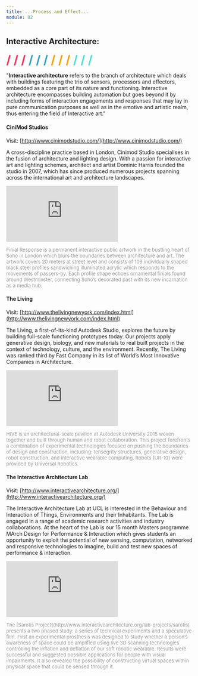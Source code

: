 ```yaml
---
title: ...Process and Effect...
module: 02
---
```


## Interactive Architecture:
<span style="color: #FC315A; font-size: xx-large; font-weight: bold">/ / / </span>
<span style="color: #33A3C1; font-size: xx-large; font-weight: bold">/ / / </span>
<span style="color: #F5A205; font-size: xx-large; font-weight: bold">/ / / </span>
<span style="color: #53DFD3; font-size: xx-large; font-weight: bold">/ / /</span>

"**Interactive architecture** refers to the branch of architecture which deals with buildings featuring the trio of sensors, processors and effectors, embedded as a core part of its nature and functioning. Interactive architecture encompasses building automation but goes beyond it by including forms of interaction engagements and responses that may lay in pure communication purposes as well as in the emotive and artistic realm, thus entering the field of Interactive art."

#### CiniMod Studios
Visit: [http://www.cinimodstudio.com/](http://www.cinimodstudio.com/)

A cross-discipline practice based in London, Cinimod Studio specialises in the fusion of architecture and lighting design. With a passion for interactive art and lighting schemes, architect and artist Dominic Harris founded the studio in 2007, which has since produced numerous projects spanning across the international art and architecture landscapes.

 <div class="embed-responsive embed-responsive-16by9"><iframe class="embed-responsive-item" src="https://player.vimeo.com/video/33297778?color=FC315A" frameborder="0" allowfullscreen></iframe></div>

<p style="font-size: small; color: #999">Finial Response is a permanent interactive public artwork in the bustling heart of Soho in London which blurs the boundaries between architecture and art. The artwork covers 20 meters at street level and consists of 109 individually shaped black steel profiles sandwiching illuminated acrylic which responds to the movements of passers-by. Each profile shape echoes ornamental finials found around Westminster, connecting Soho’s decorated past with its new incarnation as a media hub.</p>

#### The Living
Visit: [http://www.thelivingnewyork.com/index.html](http://www.thelivingnewyork.com/index.html)

The Living, a first-of-its-kind Autodesk Studio, explores the future by building full-scale functioning prototypes today. Our projects apply generative design, biology, and new materials to real built projects in the context of technology, culture, and the environment. Recently, The Living was ranked third by Fast Company in its list of World’s Most Innovative Companies in Architecture.

<div class="embed-responsive embed-responsive-16by9"><iframe class="embed-responsive-item" src="https://www.youtube.com/embed/59tILjjK1Oo" frameborder="0" allowfullscreen></iframe></div>

<p style="font-size: small; color: #999">HIVE is an architectural-scale pavilion at Autodesk University 2015 woven together and built through human and robot collaboration. This project forefronts a combination of experimental technologies focused on pushing the boundaries of design and construction, including: tensegrity structures, generative design, robot construction, and interactive wearable computing. Robots (UR-10) were provided by Universal Robotics.</p>

#### The Interactive Architecture Lab
Visit: [http://www.interactivearchitecture.org/](http://www.interactivearchitecture.org/)

The Interactive Architecture Lab at UCL is interested in the Behaviour and Interaction of Things, Environments and their Inhabitants. The Lab is engaged in a range of academic research activities and industry collaborations. At the heart of the Lab is our 15 month Masters programme MArch Design for Performance & Interaction which gives students an opportunity to exploit the potential of new sensing, computation, networked and responsive technologies to imagine, build and test new spaces of performance & interaction.

<div class="embed-responsive embed-responsive-16by9"><iframe class="embed-responsive-item" src="https://player.vimeo.com/video/184714610?color=FC315A" frameborder="0" allowfullscreen></iframe></div>

<p style="font-size: small; color: #999;">The [Sarotis Project](http://www.interactivearchitecture.org/lab-projects/sarotis) presents a two phased study: a series of technical experiments and a speculative film. First an experimental prosthesis was designed to study whether a person’s awareness of space could be amplified using live 3D scanning technologies controlling the inflation and deflation of our soft robotic wearable. Results were successful and suggested possible applications for people with visual impairments. It also revealed the possibility of constructing virtual spaces within physical space that could be sensed through it.</p>
